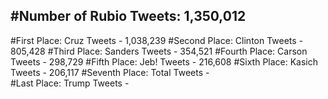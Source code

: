 #Number of Rubio Tweets: 1,350,012
---
#First Place: Cruz Tweets - 1,038,239
#Second Place: Clinton Tweets - 805,428
#Third Place: Sanders Tweets - 354,521
#Fourth Place: Carson Tweets - 298,729
#Fifth Place: Jeb! Tweets - 216,608
#Sixth Place: Kasich Tweets - 206,117
#Seventh Place: Total Tweets -  
#Last Place: Trump Tweets - 
